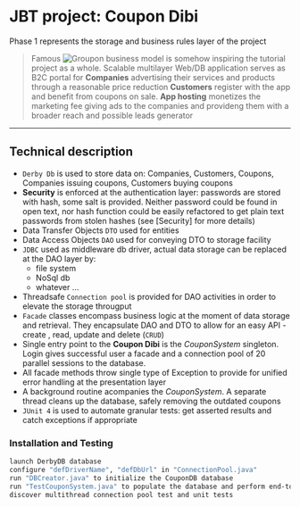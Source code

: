 # JBT project: Coupon Dibi

Phase 1 represents the storage and business rules layer of the project

> Famous ![Groupon](https://upload.wikimedia.org/wikipedia/commons/thumb/9/98/Groupon_Logo.svg/250px-Groupon_Logo.svg.png "Groupon") business model is somehow inspiring the tutorial project as a whole. 
> Scalable multilayer Web/DB application serves as B2C portal for **Companies** advertising their services and products through a reasonable price reduction 
> **Customers** register with the app and benefit from coupons on sale.
> **App hosting** monetizes the marketing fee giving ads to the companies and provideng them with a broader reach and possible leads generator

***

## Technical description

  - `Derby Db` is used to store data on: Companies, Customers, Coupons, Companies issuing coupons, Customers buying coupons
  - **Security** is enforced at the authentication layer: passwords are stored with hash, some salt is provided. Neither password could be found in open text, nor hash function could be easily refactored to get plain text passwords from stolen hashes (see [Security] for more details)
  - Data Transfer Objects `DTO` used for entities
  - Data Access Objects `DAO` used for conveying DTO to storage facility
  - `JDBC` used as middleware db driver, actual data storage can be replaced at the DAO layer by:
    - file system
    - NoSql db 
    - whatever ...
  - Threadsafe ``Connection pool`` is provided for DAO activities in order to elevate the storage througput 
  - `Facade` classes encompass business logic at the moment of data storage and retrieval. They encapsulate DAO and DTO to allow for an easy API - create , read, update and delete (`CRUD`)
  - Single entry point to the **Coupon Dibi** is the *CouponSystem* singleton. Login gives successful user a facade and a connection pool of 20 parallel sessions to the database.
  - All facade methods throw single type of Exception to provide for unified error handling at the presentation layer
  - A background routine acompanies the *CouponSystem*. A separate thread cleans up the database, safely removing the outdated coupons
  - `JUnit 4` is used to automate granular tests: get asserted results and catch exceptions if appropriate 
 
  ### Installation and Testing

```sh
launch DerbyDB database
configure "defDriverName", "defDbUrl" in "ConnectionPool.java" 
run "DBCreator.java" to initialize the CouponDB database
run "TestCouponSystem.java" to populate the database and perform end-to-end testing
discover multithread connection pool test and unit tests  
```
